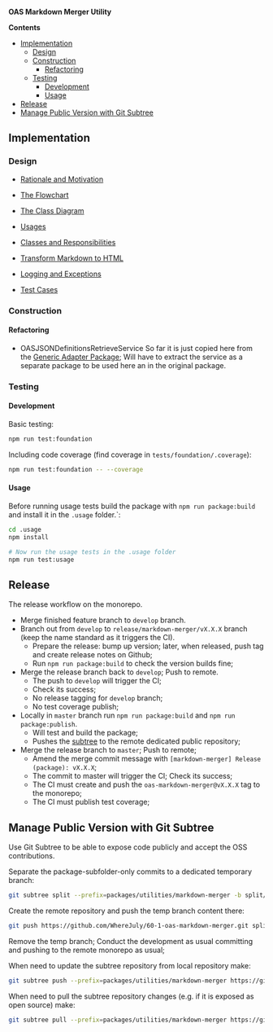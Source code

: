 **OAS Markdown Merger Utility**

**Contents**

- [Implementation](#implementation)
  - [Design](#design)
  - [Construction](#construction)
    - [Refactoring](#refactoring)
  - [Testing](#testing)
    - [Development](#development)
    - [Usage](#usage)
- [Release](#release)
- [Manage Public Version with Git Subtree](#manage-public-version-with-git-subtree)

## Implementation

### Design

- [Rationale and Motivation](.docs/rationale-and-motivation.md)

- [The Flowchart](.docs/design/flowchart.md)
- [The Class Diagram](.docs/design/class-diagram.uml.md)
- [Usages](.docs/design/usages.md)
- [Classes and Responsibilities](.docs/design/classes-and-responsibilities.md)
- [Transform Markdown to HTML](.docs/design/transform-markdown-to-html.md)
- [Logging and Exceptions](.docs/design/logging-and-exceptions.md)
- [Test Cases](.docs/design/test-cases.md)

### Construction

#### Refactoring

- OASJSONDefinitionsRetrieveService
  So far it is just copied here from the [Generic Adapter Package](packages/adapters/generic/readme.md);
  Will have to extract the service as a separate package to be used here an in the original package.

### Testing

#### Development

Basic testing:

```bash
npm run test:foundation
```

Including code coverage (find coverage in `tests/foundation/.coverage`):

```bash
npm run test:foundation -- --coverage
```

#### Usage

Before running usage tests build the package with `npm run package:build` and install it in the `.usage` folder.`:

```bash
cd .usage
npm install

# Now run the usage tests in the .usage folder
npm run test:usage
```

## Release

The release workflow on the monorepo.

- Merge finished feature branch to `develop` branch.
- Branch out from `develop` to `release/markdown-merger/vX.X.X` branch (keep the name standard as it triggers the CI).
  - Prepare the release: bump up version; later, when released, push tag and create release notes on Github;
  - Run `npm run package:build` to check the version builds fine;
- Merge the release branch back to `develop`; Push to remote.
  - The push to `develop` will trigger the CI;
  - Check its success;
  - No release tagging for `develop` branch;
  - No test coverage publish;
- Locally in `master` branch run `npm run package:build` and `npm run package:publish`.
  - Will test and build the package;
  - Pushes the [subtree](#manage-public-version-with-git-subtree) to the remote dedicated public repository;
- Merge the release branch to `master`; Push to remote;
  - Amend the merge commit message with `[markdown-merger] Release (package): vX.X.X`;
  - The commit to master will trigger the CI; Check its success;
  - The CI must create and push the `oas-markdown-merger@vX.X.X` tag to the monorepo;
  - The CI must publish test coverage;

## Manage Public Version with Git Subtree

Use Git Subtree to be able to expose code publicly and accept the OSS contributions.

Separate the package-subfolder-only commits to a dedicated temporary branch:

```bash
git subtree split --prefix=packages/utilities/markdown-merger -b split/markdown-merger
```

Create the remote repository and push the temp branch content there:

```bash
git push https://github.com/WhereJuly/60-1-oas-markdown-merger.git split/markdown-merger:master
```

Remove the temp branch; Conduct the development as usual committing and pushing to the remote monorepo as usual;

When need to update the subtree repository from local repository make:

```bash
git subtree push --prefix=packages/utilities/markdown-merger https://github.com/WhereJuly/60-1-oas-markdown-merger.git master
```

When need to pull the subtree repository changes (e.g. if it is exposed as open source) make:

```bash
git subtree pull --prefix=packages/utilities/markdown-merger https://github.com/WhereJuly/60-1-oas-markdown-merger.git master
```
